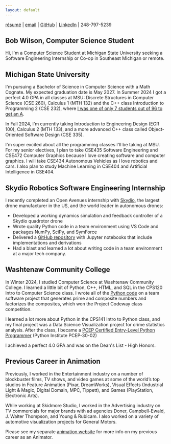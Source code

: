 ```yaml
---
layout: default
---
```


<a href="https://bobgwilson.github.io/bob-wilson-resume-computer-science.pdf" target="_blank">résumé</a> | [email](mailto:bobgwilson.cs@gmail.com) | <a href="https://github.com/bobgwilson/" target="_blank">GitHub</a> | <a href="https://www.linkedin.com/in/bobgwilson/" target="_blank">LinkedIn</a> | 248-797-5239 

## Bob Wilson, Computer Science Student
Hi, I'm a Computer Science Student at Michigan State University seeking a Software Engineering Internship or Co-op in Southeast Michigan or remote.

## Michigan State University
I'm pursuing a Bachelor of Science in Computer Science with a Math Cognate. My expected graduation date is May 2027. In Summer 2024 I got a perfect 4.0 GPA in all classes at MSU: Discrete Structures in Computer Science (CSE 260), Calculus 1 (MTH 132) and the C++ class Introduction to Programming 2 (CSE 232), where <a href="https://msugrades.com/courses/CSE_232/semesters#summer-2024" target="_blank">I was one of only 7 students out of 96 to get an A</a>.

In Fall 2024, I'm currently taking Introduction to Engineering Design (EGR 100), Calculus 2 (MTH 133), and a more advanced C++ class called Object-Oriented Software Design (CSE 335).

I'm super excited about all the programming classes I'll be taking at MSU. For my senior electives, I plan to take CSE435 Software Engineering and CSE472 Computer Graphics because I love creating software and computer graphics. I will take CSE434 Autonomous Vehicles as I love robotics and cars. I also plan to study Machine Learning in CSE404 and Artificial Intelligence in CSE404.

## Skydio Robotics Software Engineering Internship

I recently completed an Open Avenues internship with <a href="https://www.skydio.com/" target="_blank">Skydio</a>, the largest drone manufacturer in the US, and the world leader in autonomous drones:

* Developed a working dynamics simulation and feedback controller of a Skydio quadrotor drone
* Wrote quality Python code in a team environment using VS Code and packages NumPy, SciPy, and SymForce
* Delivered a <a href="https://github.com/bobgwilson/skydio-quadrotor/" target="_blank">GitHub repository</a> with Jupyter notebooks that include implementations and derivations
* Had a blast and learned a lot about writing code in a team environment at a major tech company.


## Washtenaw Community College
In Winter 2024, I studied Computer Science at Washtenaw Community College. I learned a little bit of Python, C++, HTML, and SQL in the CPS120 Intro to Computer Science class. I wrote all of the <a href="https://github.com/bobgwilson/prime-numbers/blob/main/prime_numbers.py" target="_blank">Python code</a> on a team software project that generates prime and composite numbers and factorizes the composites, which won the Project Codeway class competition.

I learned a lot more about Python in the CPS141 Intro to Python class, and my final project was a Data Science Visualization project for crime statistics analysis. After the class, I became a <a href="https://verify.openedg.org/?id=WLFT.A1TC.sJXu" target="_blank">PCEP Certified Entry-Level Python Programmer</a> (Python Institute PCEP-30-02)


I achieved a perfect 4.0 GPA and was on the Dean's List - High Honors.


## Previous Career in Animation

Previously, I worked in the Entertainment industry on a number of blockbuster films, TV shows, and video games at some of the world’s top studios in Feature Animation (Pixar, DreamWorks), Visual Effects (Industrial Light & Magic, Digital Domain, MPC, Tippett), and Games (PlayStation, Electronic Arts).

While working at Skidmore Studio, I worked in the Advertising industry on TV commercials for major brands with ad agencies Doner, Campbell-Ewald, J. Walter Thompson, and Young & Rubicam. I also worked on a variety of automotive visualization projects for General Motors.

Please see my separate <a href="http://www.bobwilsonanimation.com/" target="_blank">animation website</a> for more info on my previous career as an Animator.


